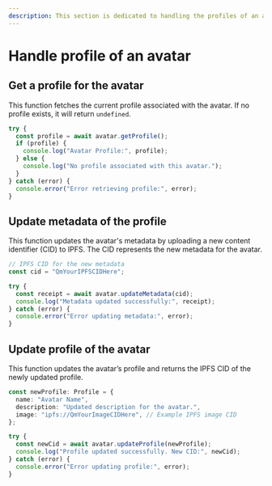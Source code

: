 ```yaml
---
description: This section is dedicated to handling the profiles of an avatar
---
```


# Handle profile of an avatar

## Get a profile for the avatar

This function fetches the current profile associated with the avatar. If no profile exists, it will return `undefined`.

```typescript
try {
  const profile = await avatar.getProfile();
  if (profile) {
    console.log("Avatar Profile:", profile);
  } else {
    console.log("No profile associated with this avatar.");
  }
} catch (error) {
  console.error("Error retrieving profile:", error);
}

```

## Update metadata of the profile

This function updates the avatar's metadata by uploading a new content identifier (CID) to IPFS. The CID represents the new metadata for the avatar.

```typescript
// IPFS CID for the new metadata
const cid = "QmYourIPFSCIDHere";

try {
  const receipt = await avatar.updateMetadata(cid);
  console.log("Metadata updated successfully:", receipt);
} catch (error) {
  console.error("Error updating metadata:", error);
}
```

## Update profile of the avatar

This function updates the avatar’s profile and returns the IPFS CID of the newly updated profile.

```typescript
const newProfile: Profile = {
  name: "Avatar Name",
  description: "Updated description for the avatar.",
  image: "ipfs://QmYourImageCIDHere", // Example IPFS image CID
};

try {
  const newCid = await avatar.updateProfile(newProfile);
  console.log("Profile updated successfully. New CID:", newCid);
} catch (error) {
  console.error("Error updating profile:", error);
}
```
